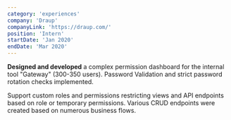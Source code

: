 ```yaml
---
category: 'experiences'
company: 'Draup'
companyLink: 'https://draup.com/'
position: 'Intern'
startDate: 'Jan 2020'
endDate: 'Mar 2020'
---
```


<b>Designed and developed</b> a complex permission dashboard for the internal tool "Gateway" (300-350 users). Password Validation and strict password rotation checks implemented.

Support custom roles and permissions restricting views and API endpoints based on role or temporary permissions. Various CRUD endpoints were created based on numerous business flows.
